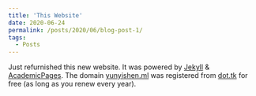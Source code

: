 ```yaml
---
title: 'This Website'
date: 2020-06-24
permalink: /posts/2020/06/blog-post-1/
tags:
  - Posts
---
```



Just refurnished this new website. It was powered by [Jekyll](https://jekyllrb.com/) & [AcademicPages](https://github.com/academicpages/academicpages.github.io). The domain [yunyishen.ml](https://yunyishen.ml) was registered from [dot.tk](http://dot.tk) for free (as long as you renew every year).

